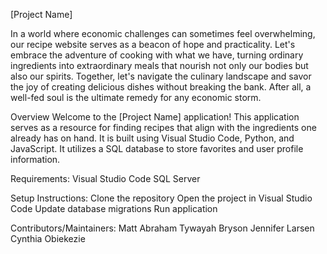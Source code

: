 [Project Name]

In a world where economic challenges can sometimes feel overwhelming, our recipe website serves as a beacon of hope and practicality. 
Let's embrace the adventure of cooking with what we have, turning ordinary ingredients into extraordinary meals that nourish not only our bodies but also our spirits. 
Together, let's navigate the culinary landscape and savor the joy of creating delicious dishes without breaking the bank. After all, a well-fed soul is the ultimate remedy for any economic storm.

Overview
Welcome to the [Project Name] application! This application serves as a resource for finding recipes that align with the ingredients one already has on hand. It is built using Visual Studio Code, Python, and JavaScript. 
It utilizes a SQL database to store favorites and user profile information.


Requirements:
Visual Studio Code
SQL Server

Setup Instructions:
Clone the repository
Open the project in Visual Studio Code
Update database migrations
Run application

Contributors/Maintainers:
Matt Abraham
Tywayah Bryson
Jennifer Larsen
Cynthia Obiekezie
